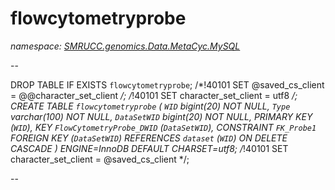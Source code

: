 ﻿# flowcytometryprobe
_namespace: [SMRUCC.genomics.Data.MetaCyc.MySQL](./index.md)_

--
 
 DROP TABLE IF EXISTS `flowcytometryprobe`;
 /*!40101 SET @saved_cs_client = @@character_set_client */;
 /*!40101 SET character_set_client = utf8 */;
 CREATE TABLE `flowcytometryprobe` (
 `WID` bigint(20) NOT NULL,
 `Type` varchar(100) NOT NULL,
 `DataSetWID` bigint(20) NOT NULL,
 PRIMARY KEY (`WID`),
 KEY `FlowCytometryProbe_DWID` (`DataSetWID`),
 CONSTRAINT `FK_Probe1` FOREIGN KEY (`DataSetWID`) REFERENCES `dataset` (`WID`) ON DELETE CASCADE
 ) ENGINE=InnoDB DEFAULT CHARSET=utf8;
 /*!40101 SET character_set_client = @saved_cs_client */;
 
 --




